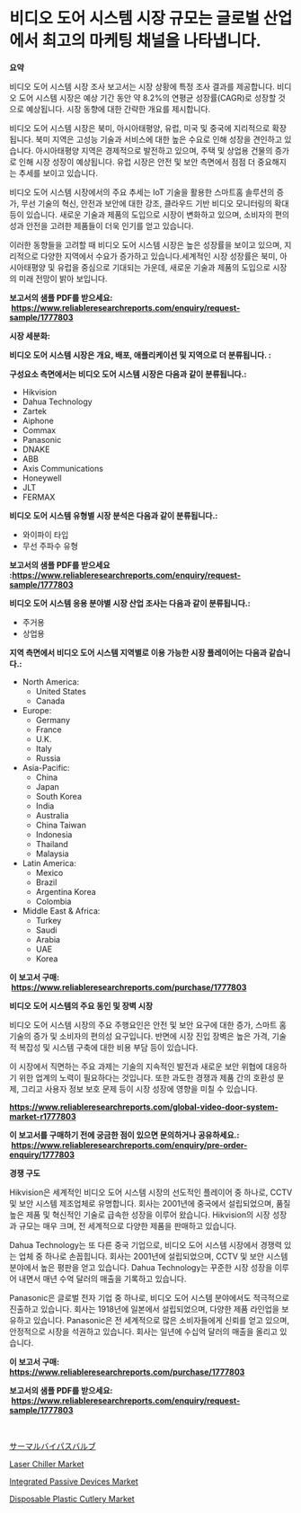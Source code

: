 <p><h1>비디오 도어 시스템 시장 규모는 글로벌 산업에서 최고의 마케팅 채널을 나타냅니다.</h1></p><p><strong>요약</strong></p>
<p><p>비디오 도어 시스템 시장 조사 보고서는 시장 상황에 특정 조사 결과를 제공합니다. 비디오 도어 시스템 시장은 예상 기간 동안 약 8.2%의 연평균 성장률(CAGR)로 성장할 것으로 예상됩니다. 시장 동향에 대한 간략한 개요를 제시합니다. </p><p>비디오 도어 시스템 시장은 북미, 아시아태평양, 유럽, 미국 및 중국에 지리적으로 확장됩니다. 북미 지역은 고성능 기술과 서비스에 대한 높은 수요로 인해 성장을 견인하고 있습니다. 아시아태평양 지역은 경제적으로 발전하고 있으며, 주택 및 상업용 건물의 증가로 인해 시장 성장이 예상됩니다. 유럽 시장은 안전 및 보안 측면에서 점점 더 중요해지는 추세를 보이고 있습니다. </p><p>비디오 도어 시스템 시장에서의 주요 추세는 IoT 기술을 활용한 스마트홈 솔루션의 증가, 무선 기술의 혁신, 안전과 보안에 대한 강조, 클라우드 기반 비디오 모니터링의 확대 등이 있습니다. 새로운 기술과 제품의 도입으로 시장이 변화하고 있으며, 소비자의 편의성과 안전을 고려한 제품들이 더욱 인기를 얻고 있습니다.</p><p>이러한 동향들을 고려할 때 비디오 도어 시스템 시장은 높은 성장률을 보이고 있으며, 지리적으로 다양한 지역에서 수요가 증가하고 있습니다.세계적인 시장 성장률은 북미, 아시아태평양 및 유럽을 중심으로 기대되는 가운데, 새로운 기술과 제품의 도입으로 시장의 미래 전망이 밝아 보입니다.</p></p>
<p><strong>보고서의 샘플 PDF를 받으세요: &nbsp;<a href="https://www.reliableresearchreports.com/enquiry/request-sample/1777803">https://www.reliableresearchreports.com/enquiry/request-sample/1777803</a></strong></p>
<p><strong>시장 세분화:</strong></p>
<p><strong> 비디오 도어 시스템 시장은 개요, 배포, 애플리케이션 및 지역으로 더 분류됩니다. :</strong></p>
<p><strong>구성요소 측면에서는 비디오 도어 시스템 시장은 다음과 같이 분류됩니다.:</strong></p>
<p><ul><li>Hikvision</li><li>Dahua Technology</li><li>Zartek</li><li>Aiphone</li><li>Commax</li><li>Panasonic</li><li>DNAKE</li><li>ABB</li><li>Axis Communications</li><li>Honeywell</li><li>JLT</li><li>FERMAX</li></ul></p>
<p><strong> 비디오 도어 시스템 유형별 시장 분석은 다음과 같이 분류됩니다.:</strong></p>
<p><ul><li>와이파이 타입</li><li>무선 주파수 유형</li></ul></p>
<p><strong>보고서의 샘플 PDF를 받으세요 :<a href="https://www.reliableresearchreports.com/enquiry/request-sample/1777803">https://www.reliableresearchreports.com/enquiry/request-sample/1777803</a></strong></p>
<p><strong> 비디오 도어 시스템 응용 분야별 시장 산업 조사는 다음과 같이 분류됩니다.:</strong></p>
<p><ul><li>주거용</li><li>상업용</li></ul></p>
<p><strong>지역 측면에서 비디오 도어 시스템 지역별로 이용 가능한 시장 플레이어는 다음과 같습니다.:</strong></p>
<p><ul>
    <li>
        North America:
        <ul>
            <li>United States</li>
            <li>Canada</li>
        </ul>
    </li>
    <li>
        Europe:
        <ul>
            <li>Germany</li>
            <li>France</li>
            <li>U.K.</li>
            <li>Italy</li>
            <li>Russia</li>
        </ul>
    </li>
    <li>
        Asia-Pacific:
        <ul>
            <li>China</li>
            <li>Japan</li>
            <li>South Korea</li>
            <li>India</li>
            <li>Australia</li>
            <li>China Taiwan</li>
            <li>Indonesia</li>
            <li>Thailand</li>
            <li>Malaysia</li>
        </ul>
    </li>
    <li>
        Latin America:
        <ul>
            <li>Mexico</li>
            <li>Brazil</li>
            <li>Argentina Korea</li>
            <li>Colombia</li>
        </ul>
    </li>
    <li>
        Middle East & Africa:
        <ul>
            <li>Turkey</li>
            <li>Saudi</li>
            <li>Arabia</li>
            <li>UAE</li>
            <li>Korea</li>
        </ul>
    </li>
    </ul></p>
<p><strong>이 보고서 구매: &nbsp;<a href="https://www.reliableresearchreports.com/purchase/1777803">https://www.reliableresearchreports.com/purchase/1777803</a></strong></p>
<p><strong>비디오 도어 시스템의 주요 동인 및 장벽 시장</strong></p>
<p><p>비디오 도어 시스템 시장의 주요 주행요인은 안전 및 보안 요구에 대한 증가, 스마트 홈 기술의 증가 및 소비자의 편의성 요구입니다. 반면에 시장 진입 장벽은 높은 가격, 기술적 복잡성 및 시스템 구축에 대한 비용 부담 등이 있습니다.</p><p>이 시장에서 직면하는 주요 과제는 기술의 지속적인 발전과 새로운 보안 위협에 대응하기 위한 업계의 노력이 필요하다는 것입니다. 또한 과도한 경쟁과 제품 간의 호환성 문제, 그리고 사용자 정보 보호 문제 등이 시장 성장에 영향을 미칠 수 있습니다.</p></p>
<p><strong><a href="https://www.reliableresearchreports.com/global-video-door-system-market-r1777803">https://www.reliableresearchreports.com/global-video-door-system-market-r1777803</a></strong></p>
<p><strong>이 보고서를 구매하기 전에 궁금한 점이 있으면 문의하거나 공유하세요.: &nbsp;<a href="https://www.reliableresearchreports.com/enquiry/pre-order-enquiry/1777803">https://www.reliableresearchreports.com/enquiry/pre-order-enquiry/1777803</a></strong></p>
<p><strong>경쟁 구도</strong></p>
<p><p>Hikvision은 세계적인 비디오 도어 시스템 시장의 선도적인 플레이어 중 하나로, CCTV 및 보안 시스템 제조업체로 유명합니다. 회사는 2001년에 중국에서 설립되었으며, 품질 높은 제품 및 혁신적인 기술로 급속한 성장을 이루어 왔습니다. Hikvision의 시장 성장과 규모는 매우 크며, 전 세계적으로 다양한 제품을 판매하고 있습니다.</p><p>Dahua Technology는 또 다른 중국 기업으로, 비디오 도어 시스템 시장에서 경쟁력 있는 업체 중 하나로 손꼽힙니다. 회사는 2001년에 설립되었으며, CCTV 및 보안 시스템 분야에서 높은 평판을 얻고 있습니다. Dahua Technology는 꾸준한 시장 성장을 이루어 내면서 매년 수억 달러의 매출을 기록하고 있습니다.</p><p>Panasonic은 글로벌 전자 기업 중 하나로, 비디오 도어 시스템 분야에서도 적극적으로 진출하고 있습니다. 회사는 1918년에 일본에서 설립되었으며, 다양한 제품 라인업을 보유하고 있습니다. Panasonic은 전 세계적으로 많은 소비자들에게 신뢰를 얻고 있으며, 안정적으로 시장을 석권하고 있습니다. 회사는 일년에 수십억 달러의 매출을 올리고 있습니다.</p></p>
<p><strong>이 보고서 구매: &nbsp; <a href="https://www.reliableresearchreports.com/purchase/1777803">https://www.reliableresearchreports.com/purchase/1777803</a></strong></p>
<p><strong>보고서의 샘플 PDF를 받으세요: &nbsp;<a href="https://www.reliableresearchreports.com/enquiry/request-sample/1777803">https://www.reliableresearchreports.com/enquiry/request-sample/1777803</a></strong><strong></strong></p>
<p>&nbsp;</p>
<p><p><a href="https://github.com/mreklxf44233/Market-Research-Report-List-1/blob/main/189783728695.md">サーマルバイパスバルブ</a></p><p><a href="https://view.publitas.com/reportprime-1/laser-chiller-market-exploring-market-share-market-trends-and-future-growth/">Laser Chiller Market</a></p><p><a href="https://github.com/CliffMedina6/Market-Research-Report-List-4/blob/main/integrated-passive-devices-market.md">Integrated Passive Devices Market</a></p><p><a href="https://skillful-vermicelli-b89.notion.site/Disposable-Plastic-Cutlery-Market-The-Key-To-Successful-Business-Strategy-Forecast-Till-2031-b68bd8b70bdd4ba3a363fef600d9bc5e">Disposable Plastic Cutlery Market</a></p></p>